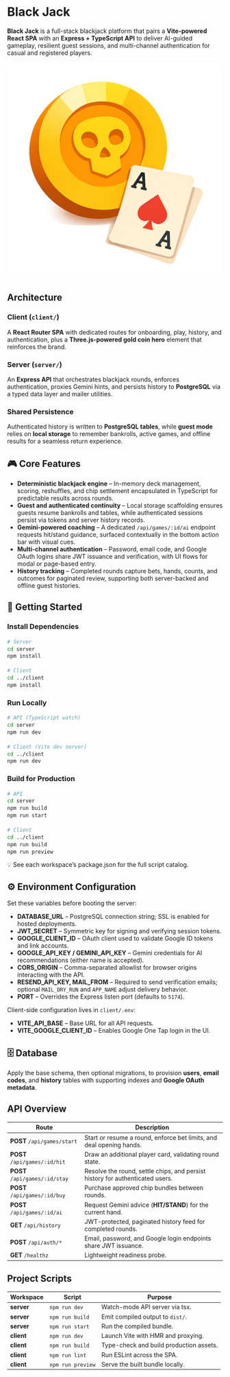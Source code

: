 # Black Jack

**Black Jack** is a full-stack blackjack platform that pairs a **Vite-powered React SPA** with an **Express + TypeScript API** to deliver AI-guided gameplay, resilient guest sessions, and multi-channel authentication for casual and registered players.

![Black Jack Banner](client/public/bg-coin.png)

## Architecture

### **Client (`client/`)**

A **React Router SPA** with dedicated routes for onboarding, play, history, and authentication, plus a **Three.js-powered gold coin hero** element that reinforces the brand.

### **Server (`server/`)**

An **Express API** that orchestrates blackjack rounds, enforces authentication, proxies Gemini hints, and persists history to **PostgreSQL** via a typed data layer and mailer utilities.

### **Shared Persistence**

Authenticated history is written to **PostgreSQL tables**, while **guest mode** relies on **local storage** to remember bankrolls, active games, and offline results for a seamless return experience.

## 🎮 Core Features

-   **Deterministic blackjack engine** – In-memory deck management, scoring, reshuffles, and chip settlement encapsulated in TypeScript for predictable results across rounds.
-   **Guest and authenticated continuity** – Local storage scaffolding ensures guests resume bankrolls and tables, while authenticated sessions persist via tokens and server history records.
-   **Gemini-powered coaching** – A dedicated `/api/games/:id/ai` endpoint requests hit/stand guidance, surfaced contextually in the bottom action bar with visual cues.
-   **Multi-channel authentication** – Password, email code, and Google OAuth logins share JWT issuance and verification, with UI flows for modal or page-based entry.
-   **History tracking** – Completed rounds capture bets, hands, counts, and outcomes for paginated review, supporting both server-backed and offline guest histories.

## 🚀 Getting Started

### Install Dependencies

```bash
# Server
cd server
npm install

# Client
cd ../client
npm install
```

### Run Locally

```bash
# API (TypeScript watch)
cd server
npm run dev

# Client (Vite dev server)
cd ../client
npm run dev
```

### Build for Production

```bash
# API
cd server
npm run build
npm run start

# Client
cd ../client
npm run build
npm run preview
```

💡 See each workspace’s package.json for the full script catalog.

## ⚙️ Environment Configuration

Set these variables before booting the server:

-   **DATABASE_URL** – PostgreSQL connection string; SSL is enabled for hosted deployments.
-   **JWT_SECRET** – Symmetric key for signing and verifying session tokens.
-   **GOOGLE_CLIENT_ID** – OAuth client used to validate Google ID tokens and link accounts.
-   **GOOGLE_API_KEY / GEMINI_API_KEY** – Gemini credentials for AI recommendations (either name is accepted).
-   **CORS_ORIGIN** – Comma-separated allowlist for browser origins interacting with the API.
-   **RESEND_API_KEY, MAIL_FROM** – Required to send verification emails; optional `MAIL_DRY_RUN` and `APP_NAME` adjust delivery behavior.
-   **PORT** – Overrides the Express listen port (defaults to `5174`).

Client-side configuration lives in `client/.env`:

-   **VITE_API_BASE** – Base URL for all API requests.
-   **VITE_GOOGLE_CLIENT_ID** – Enables Google One Tap login in the UI.

## 🗄️ Database

Apply the base schema, then optional migrations, to provision **users**, **email codes**, and **history** tables with supporting indexes and **Google OAuth metadata**.

## API Overview

| Route                          | Description                                                                   |
| ------------------------------ | ----------------------------------------------------------------------------- |
| **POST** `/api/games/start`    | Start or resume a round, enforce bet limits, and deal opening hands.          |
| **POST** `/api/games/:id/hit`  | Draw an additional player card, validating round state.                       |
| **POST** `/api/games/:id/stay` | Resolve the round, settle chips, and persist history for authenticated users. |
| **POST** `/api/games/:id/buy`  | Purchase approved chip bundles between rounds.                                |
| **POST** `/api/games/:id/ai`   | Request Gemini advice (**HIT/STAND**) for the current hand.                   |
| **GET** `/api/history`         | JWT-protected, paginated history feed for completed rounds.                   |
| **POST** `/api/auth/*`         | Email, password, and Google login endpoints share JWT issuance.               |
| **GET** `/healthz`             | Lightweight readiness probe.                                                  |

## Project Scripts

| Workspace  | Script            | Purpose                                 |
| ---------- | ----------------- | --------------------------------------- |
| **server** | `npm run dev`     | Watch-mode API server via tsx.          |
| **server** | `npm run build`   | Emit compiled output to `dist/`.        |
| **server** | `npm run start`   | Run the compiled bundle.                |
| **client** | `npm run dev`     | Launch Vite with HMR and proxying.      |
| **client** | `npm run build`   | Type-check and build production assets. |
| **client** | `npm run lint`    | Run ESLint across the SPA.              |
| **client** | `npm run preview` | Serve the built bundle locally.         |
